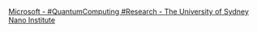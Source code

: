 [Microsoft - #QuantumComputing #Research - The University of Sydney Nano Institute](https://qi.tc/qi/113506)